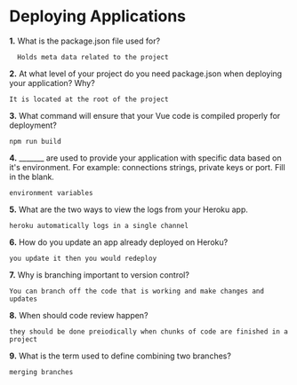 # Deploying Applications

**1.** What is the package.json file used for?
<!-- enter you answer in the space below -->
```
  Holds meta data related to the project
``` 
**2.** At what level of your project do you need package.json when deploying your application? Why?
<!-- enter you answer in the space below -->
```
It is located at the root of the project
```
**3.** What command will ensure that your Vue code is compiled properly for deployment?
<!-- enter you answer in the space below -->
```
npm run build
```
**4.** _______ are used to provide your application with specific data based on it's environment. For example: connections strings, private keys or port. Fill in the blank.
<!-- enter you answer in the space below -->
```
environment variables
```
**5.** What are the two ways to view the logs from your Heroku app.
<!-- enter you answer in the space below -->
```
heroku automatically logs in a single channel
```
**6.** How do you update an app already deployed on Heroku?
<!-- enter you answer in the space below -->
```
you update it then you would redeploy
```
**7.** Why is branching important to version control?
<!-- enter you answer in the space below -->
```
You can branch off the code that is working and make changes and updates 
```
**8.** When should code review happen?
<!-- enter you answer in the space below -->
```
they should be done preiodically when chunks of code are finished in a project
```
**9.** What is the term used to define combining two branches?
<!-- enter you answer in the space below -->
```
merging branches
```
